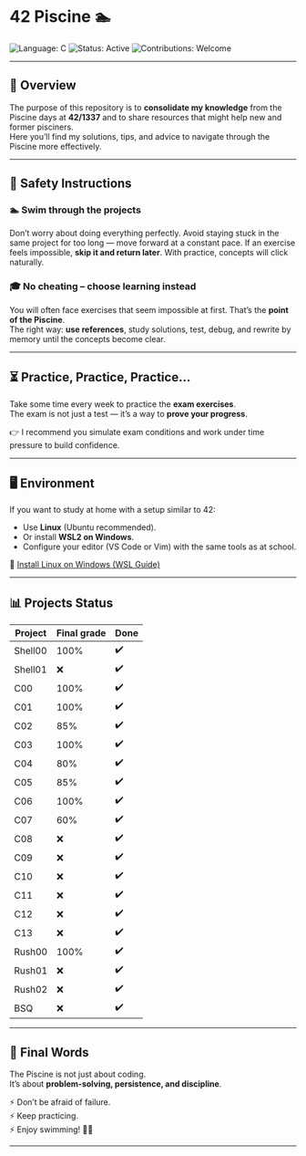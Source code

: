 # 42 Piscine 🏊

![Language: C](https://img.shields.io/badge/language-C-blue.svg) 
![Status: Active](https://img.shields.io/badge/status-active-brightgreen.svg) 
![Contributions: Welcome](https://img.shields.io/badge/contributions-welcome-orange.svg)

---

## 📌 Overview

The purpose of this repository is to **consolidate my knowledge** from the Piscine days at **42/1337** and to share resources that might help new and former pisciners.  
Here you’ll find my solutions, tips, and advice to navigate through the Piscine more effectively.  

---

## 🛟 Safety Instructions

### 🏊 Swim through the projects  
Don’t worry about doing everything perfectly. Avoid staying stuck in the same project for too long — move forward at a constant pace. If an exercise feels impossible, **skip it and return later**. With practice, concepts will click naturally.  

### 🎓 No cheating – choose learning instead  
You will often face exercises that seem impossible at first. That’s the **point of the Piscine**.  
The right way: **use references**, study solutions, test, debug, and rewrite by memory until the concepts become clear.  

---

## ⏳ Practice, Practice, Practice...  

Take some time every week to practice the **exam exercises**.  
The exam is not just a test — it’s a way to **prove your progress**.  

👉 I recommend you simulate exam conditions and work under time pressure to build confidence.  

---

## 🖥️ Environment  

If you want to study at home with a setup similar to 42:  
- Use **Linux** (Ubuntu recommended).  
- Or install **WSL2 on Windows**.  
- Configure your editor (VS Code or Vim) with the same tools as at school.  

🔗 [Install Linux on Windows (WSL Guide)](https://learn.microsoft.com/en-us/windows/wsl/install)  

---

## 📊 Projects Status

| Project   | Final grade | Done |
|-----------|-------------|------|
| Shell00   | 100%        | ✔️ |
| Shell01   | ❌       | ✔️ |
| C00       | 100%        | ✔️ |
| C01       | 100%        | ✔️ |
| C02       | 85%         | ✔️ |
| C03       | 100%        | ✔️ |
| C04       | 80%         | ✔️ |
| C05       | 85%         | ✔️ |
| C06       | 100%        | ✔️ |
| C07       | 60%         | ✔️ |
| C08       | ❌        | ✔️ |
| C09       | ❌        | ✔️ |
| C10       | ❌           | ✔️ |
| C11       | ❌           | ✔️ |
| C12       | ❌           | ✔️ |
| C13       | ❌           | ✔️ |
| Rush00    | 100%           | ✔️ |
| Rush01    | ❌           | ✔️ |
| Rush02    | ❌           | ✔️ |
| BSQ       | ❌           | ✔️ |

---

## 🎯 Final Words

The Piscine is not just about coding.  
It’s about **problem-solving, persistence, and discipline**.  

⚡ Don’t be afraid of failure.  
⚡ Keep practicing.  
⚡ Enjoy swimming! 🏊‍♂️  

---

